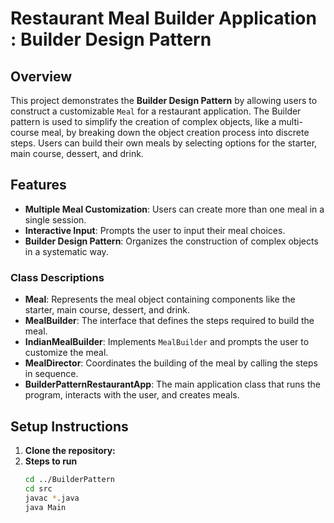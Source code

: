 # Restaurant Meal Builder Application : Builder Design Pattern

## Overview

This project demonstrates the **Builder Design Pattern** by allowing users to construct a customizable `Meal` for a restaurant application. The Builder pattern is used to simplify the creation of complex objects, like a multi-course meal, by breaking down the object creation process into discrete steps. Users can build their own meals by selecting options for the starter, main course, dessert, and drink.

## Features

- **Multiple Meal Customization**: Users can create more than one meal in a single session.
- **Interactive Input**: Prompts the user to input their meal choices.
- **Builder Design Pattern**: Organizes the construction of complex objects in a systematic way.


### Class Descriptions

- **Meal**: Represents the meal object containing components like the starter, main course, dessert, and drink.
- **MealBuilder**: The interface that defines the steps required to build the meal.
- **IndianMealBuilder**: Implements `MealBuilder` and prompts the user to customize the meal.
- **MealDirector**: Coordinates the building of the meal by calling the steps in sequence.
- **BuilderPatternRestaurantApp**: The main application class that runs the program, interacts with the user, and creates meals.

## Setup Instructions

1. **Clone the repository:**
2. **Steps to run**
   ```bash
   cd ../BuilderPattern
   cd src
   javac *.java
   java Main
